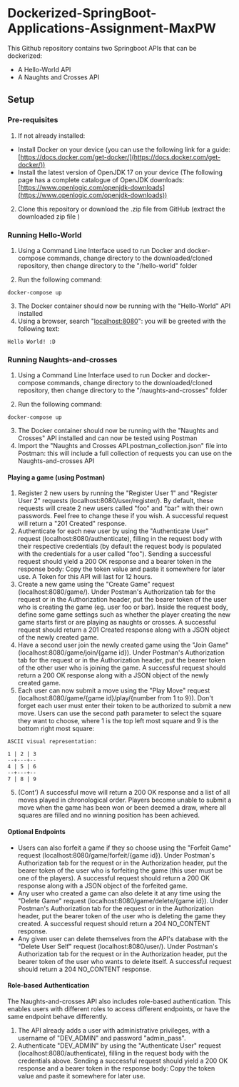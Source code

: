 # Dockerized-SpringBoot-Applications-Assignment-MaxPW
 
This Github repository contains two Springboot APIs that can be dockerized:

- A Hello-World API
- A Naughts and Crosses API

## Setup

### Pre-requisites

1. If not already installed:

-  Install Docker on your device (you can use the following link for a guide: [https://docs.docker.com/get-docker/](https://docs.docker.com/get-docker/))
- Install the latest version of OpenJDK 17 on your device (The following page has a complete catalogue of OpenJDK downloads: [https://www.openlogic.com/openjdk-downloads](https://www.openlogic.com/openjdk-downloads))

2. Clone this repository or download the .zip file from GitHub (extract the downloaded zip file )

### Running Hello-World

1. Using a Command Line Interface used to run Docker and docker-compose commands, change directory to the downloaded/cloned repository, then change directory to the "/hello-world" folder

2. Run the following command: 

```
docker-compose up
```

3. The Docker container should now be running with the "Hello-World" API installed
4. Using a browser, search "[localhost:8080](localhost:8080)": you will be greeted with the following text:

```
Hello World! :D
```

### Running Naughts-and-crosses

1. Using a Command Line Interface used to run Docker and docker-compose commands, change directory to the downloaded/cloned repository, then change directory to the "/naughts-and-crosses" folder

2. Run the following command: 

```
docker-compose up
```

3. The Docker container should now be running with the "Naughts and Crosses" API installed and can now be tested using Postman
4. Import the "Naughts and Crosses API.postman_collection.json" file into Postman: this will include a full collection of requests you can use on the Naughts-and-crosses API

#### Playing a game (using Postman)

1. Register 2 new users by running the "Register User 1" and "Register User 2" requests (localhost:8080/user/register/). By default, these requests will create 2 new users called "foo" and "bar" with their own passwords. Feel free to change these if you wish. A successful request will return a "201 Created" response.
2. Authenticate for each new user by using the "Authenticate User" request (localhost:8080/authenticate), filling in the request body with their respective credentials (by default the request body is populated with the credentials for a user called "foo"). Sending a successful request should yield a 200 OK response and a bearer token in the response body: Copy the token value and paste it somewhere for later use. A Token for this API will last for 12 hours.
3. Create a new game using the "Create Game" request (localhost:8080/game/). Under Postman's Authorization
tab for the request or in the Authorization header, put the bearer token of the user who is creating the game (eg. user foo or bar). Inside the request body, define some game settings such as whether the player creating the new game starts first or are playing as naughts or crosses. A successful request should return a 201 Created response along with a JSON object of the newly created game.
4. Have a second user join the newly created game using the "Join Game" (localhost:8080/game/join/{game id}). Under Postman's Authorization tab for the request or in the Authorization header, put the bearer token of the other user who is joining the game. A successful request should return a 200 OK response along with a JSON object of the newly created game.
5. Each user can now submit a move using the "Play Move" request (localhost:8080/game/{game id}/play/{number from 1 to 9}). Don't forget each user must enter their token to be authorized to submit a new move. Users can use the second path parameter to select the square they want to choose, where 1 is the top left most square and 9 is the bottom right most square:
```
ASCII visual representation:

1 | 2 | 3
--+---+--
4 | 5 | 6
--+---+--
7 | 8 | 9
```
5. (Cont') A successful move will return a 200 OK response and a list of all moves played in  chronological order. Players become unable to submit a move when the game has been won or been deemed a draw, where all squares are filled and no winning position has been achieved. 

#### Optional Endpoints

* Users can also forfeit a game if they so choose using the "Forfeit Game" request (localhost:8080/game/forfeit/{game id}). Under Postman's Authorization tab for the request or in the Authorization header, put the bearer token of the user who is forfeiting the game (this user must be one of the players). A successful request should return a 200 OK response along with a JSON object of the forfeited game.
* Any user who created a game can also delete it at any time using the "Delete Game" request (localhost:8080/game/delete/{game id}). Under Postman's Authorization tab for the request or in the Authorization header, put the bearer token of the user who is deleting the game they created. A successful request should return a 204 NO_CONTENT response.
* Any given user can delete themselves from the API's database with the "Delete User Self" request (localhost:8080/user/). Under Postman's Authorization tab for the request or in the Authorization header, put the bearer token of the user who wants to delete itself. A successful request should return a 204 NO_CONTENT response.

#### Role-based Authentication

The Naughts-and-crosses API also includes role-based authentication. This enables users with different roles to access different endpoints, or have the same endpoint behave differently.

1. The API already adds a user with administrative privileges, with a username of "DEV_ADMIN" and password "admin_pass". 
2. Authenticate "DEV_ADMIN" by using the "Authenticate User" request (localhost:8080/authenticate), filling in the request body with the credentials above. Sending a successful request should yield a 200 OK response and a bearer token in the response body: Copy the token value and paste it somewhere for later use.

